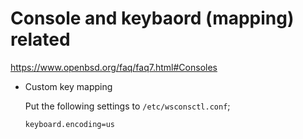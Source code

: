 # Console and keybaord (mapping) related

https://www.openbsd.org/faq/faq7.html#Consoles

- Custom key mapping

    Put the following settings to `/etc/wsconsctl.conf`;

    ```bsh
    keyboard.encoding=us
    ```

</br>

